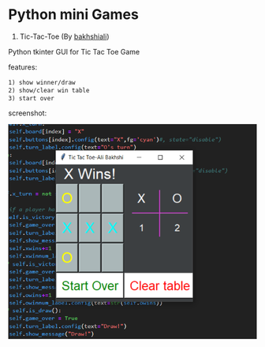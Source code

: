 Python mini Games
==================
1) Tic-Tac-Toe (By [bakhshiali](https://github.com/bakhshiali))

  Python tkinter GUI for Tic Tac Toe Game
  
  features:
  
    1) show winner/draw
    2) show/clear win table
    3) start over

  screenshot:
  
  <img src='./Tic-Toc-Toe/TicTacToe.png'></img>


